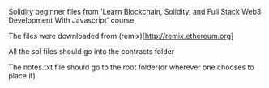 Solidity beginner files from 'Learn Blockchain, Solidity, and Full Stack Web3 Development With Javascript' course

The files were downloaded from (remix)[http://remix.ethereum.org]

All the sol files should go into the contracts folder

The notes.txt file should go to the root folder(or wherever one chooses to
place it)
